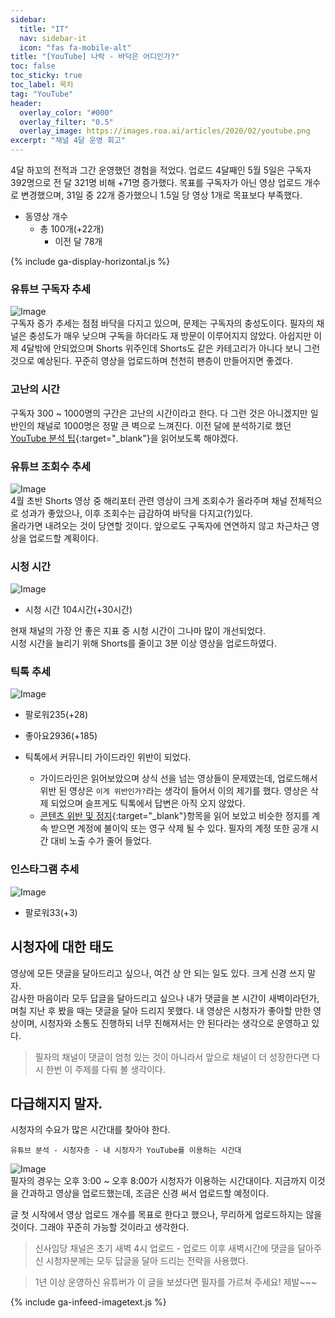 ```yaml
---
sidebar:
  title: "IT"
  nav: sidebar-it
  icon: "fas fa-mobile-alt"
title: "[YouTube] 나락 - 바닥은 어디인가?"
toc: false
toc_sticky: true
toc_label: 목차
tag: "YouTube"
header:
  overlay_color: "#000"
  overlay_filter: "0.5"
  overlay_image: https://images.roa.ai/articles/2020/02/youtube.png
excerpt: "채널 4달 운영 회고"
---
```

4달 하꼬의 전적과 그간 운영했던 경험을 적었다. 업로드 4달째인 5월 5일은 구독자 392명으로 전 달 321명 비해 +71명 증가했다.
목표를 구독자가 아닌 영상 업로드 개수로 변경했으며, 31일 중 22개 증가했으니 1.5일 당 영상 1개로 목표보다 부족했다.  
* 동영상 개수
  * 총 100개(+22개)
    * 이전 달 78개
    
{% include ga-display-horizontal.js %}

### 유튜브 구독자 추세
![Image](https://drive.google.com/uc?export=view&id=1ViSb6-DW4zz2jb8aWmrs0yykAcx7HyN4)   
구독자 증가 추세는 점점 바닥을 다지고 있으며, 문제는 구독자의 충성도이다. 필자의 채널은 충성도가 매우 낮으며 구독을 하더라도 재 방문이 이루어지지 않았다. 아쉽지만 이제 4달밖에 안되었으며 Shorts 위주인데 Shorts도 같은 카테고리가 아니다 보니 그런 것으로 예상된다. 꾸준히 영상을 업로드하며 천천히 팬층이 만들어지면 좋겠다.

### 고난의 시간
구독자 300 ~ 1000명의 구간은 고난의 시간이라고 한다. 다 그런 것은 아니겠지만 일반인의 채널로 1000명은 정말 큰 벽으로 느껴진다. 이전 달에 분석하기로 했던 [<i class="fas fa-link"></i> YouTube 분석 팁](https://support.google.com/youtube/answer/11912632?p=youtube_analytics_tips&visit_id=637843711200332089-1906177740&rd=1){:target="_blank"}을 읽어보도록 해야겠다.

### 유튜브 조회수 추세
![Image](https://drive.google.com/uc?export=view&id=1wNsfSRiaByEXM7x5b_cqR-3MJCo2jCjw)  
4월 초반 Shorts 영상 중 해리포터 관련 영상이 크게 조회수가 올라주며 채널 전체적으로 성과가 좋았으나, 이후 조회수는 급감하여 바닥을 다지고(?)있다.  
올라가면 내려오는 것이 당연할 것이다. 앞으로도 구독자에 연연하지 않고 차근차근 영상을 업로드할 계획이다.

### 시청 시간
![Image](https://drive.google.com/uc?export=view&id=1Dr9zlAx2DRsW8UWQfc4UEXbQIYjvMUyN)  
* 시청 시간 104시간(+30시간)

현재 채널의 가장 안 좋은 지표 중 시청 시간이 그나마 많이 개선되었다.  
시청 시간을 늘리기 위해 Shorts를 줄이고 3분 이상 영상을 업로드하였다.

### 틱톡 추세
![Image](https://drive.google.com/uc?export=view&id=1YAMmovhJbAbJ4GE8s6xa84vOm9roiUvg)  
* 팔로워235(+28)
* 좋아요2936(+185)

* 틱톡에서 커뮤니티 가이드라인 위반이 되었다.
  * 가이드라인은 읽어보았으며 상식 선을 넘는 영상들이 문제였는데, 업로드해서 위반 된 영상은 `이게 위반인가?`라는 생각이 들어서 이의 제기를 했다. 영상은 삭제 되었으며 슬프게도 틱톡에서 답변은 아직 오지 않았다.
  * [<i class="fas fa-link"></i> 콘텐츠 위반 및 정지](https://support.tiktok.com/ko/safety-hc/account-and-user-safety/content-violations-and-bans){:target="_blank"}항목을 읽어 보았고 비슷한 정지를 계속 받으면 계정에 불이익 또는 영구 삭제 될 수 있다. 필자의 계정 또한 공개 시간 대비 노출 수가 줄어 들었다.

### 인스타그램 추세
![Image](https://drive.google.com/uc?export=view&id=1u4TYL7R2nyPKkE-Dc85zUrcL0mMXP8mZ)  
* 팔로워33(+3)

## 시청자에 대한 태도
영상에 모든 댓글을 달아드리고 싶으나, 여건 상 안 되는 일도 있다. 크게 신경 쓰지 말자.  
감사한 마음이라 모두 답글을 달아드리고 싶으나 내가 댓글을 본 시간이 새벽이라던가, 며칠 지난 후 봤을 때는 댓글을 달아 드리지 못했다.
내 영상은 시청자가 좋아할 만한 영상이며, 시청자와 소통도 진행하되 너무 친해져서는 안 된다라는 생각으로 운영하고 있다.

> 필자의 채널이 댓글이 엄청 있는 것이 아니라서 앞으로 채널이 더 성장한다면 다시 한번 이 주제를 다뤄 볼 생각이다.  

## 다급해지지 말자.
시청자의 수요가 많은 시간대를 찾아야 한다. 
```
유튜브 분석 - 시청자층 - 내 시청자가 YouTube를 이용하는 시간대
```
![Image](https://drive.google.com/uc?export=view&id=1vS1HR4GPjSD88zGyQZyCVJ0tsWqcIFMr)  
필자의 경우는 오후 3:00 ~ 오후 8:00가 시청자가 이용하는 시간대이다. 지금까지 이것을 간과하고 영상을 업로드했는데, 조금은 신경 써서 업로드할 예정이다.

글 첫 시작에서 영상 업로드 개수를 목표로 한다고 했으나, 무리하게 업로드하지는 않을 것이다. 그래야 꾸준히 가능할 것이라고 생각한다. 

> 신사임당 채널은 초기 새벽 4시 업로드 - 업로드 이후 새벽시간에 댓글을 달아주신 시청자분께는 모두 답글을 달아 드리는 전략을 사용했다.

<!--
## 꾸미자
다른 유튜버의 정보에서 많이 공감한 것인데, 채널을 꾸며야 한다. 다른 사람이 봤을 때 이 채널은 `뭐가 있긴 있네?` 하는 정도로 꾸며야 한다. 
### 영상을 늘리자.
-- 쓰자
 
### 베너를 꾸미자.
-- 쓰자  
![Image](https://drive.google.com/uc?export=view&id=16FXEj4LZDIERcpl8UUz1qYEKOZGp_aJm)   
 
### 아이콘을 꾸미자.
-- 쓰자  
![Image](https://drive.google.com/uc?export=view&id=1qIk73oDfJPzZ_IMbsFbkv8H5-1c7Q2XQ)  
 
### 미리보기를 꾸미자.
![Image](https://drive.google.com/uc?export=view&id=11J01XTqgtnJ3-dbeCYoJj2l2z50hmLkd)  
유튜브 메인 페이지다. 어떤 미리보기가 눈에 띄는가? 

식당에 있는메뉴판을 보는 듯 하다. 눈에 띄어야 한다.


-- 쓰자

### 영상에 효과음을 넣자.
-- 쓰자

### 영상에 배경음을 넣자.
-- 쓰자

### 영상에 효과를 주자.
-- 쓰자



## 첫 영상
-- 쓰자

-- 쓰자
## 제목을 잘 짓자. - 표본이론
-- 쓰자

-->
>1년 이상 운영하신 유튜버가 이 글을 보셨다면 필자를 가르쳐 주세요! 제발~~~

{% include ga-infeed-imagetext.js %}
